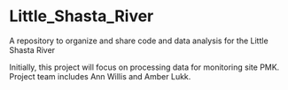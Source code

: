 # Little_Shasta_River
A repository to organize and share code and data analysis for the Little Shasta River

Initially, this project will focus on processing data for monitoring site PMK. Project team includes Ann Willis and Amber Lukk. 
